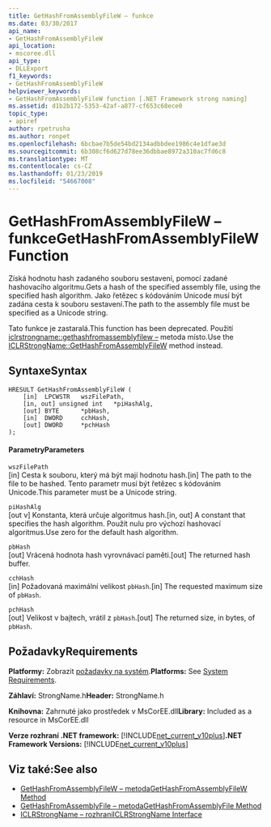 ```yaml
---
title: GetHashFromAssemblyFileW – funkce
ms.date: 03/30/2017
api_name:
- GetHashFromAssemblyFileW
api_location:
- mscoree.dll
api_type:
- DLLExport
f1_keywords:
- GetHashFromAssemblyFileW
helpviewer_keywords:
- GetHashFromAssemblyFileW function [.NET Framework strong naming]
ms.assetid: d1b2b172-5353-42af-a877-cf653c68ece0
topic_type:
- apiref
author: rpetrusha
ms.author: ronpet
ms.openlocfilehash: 6bcbae7b5de54bd2134adbbdee1986c4e1dfae3d
ms.sourcegitcommit: 6b308cf6d627d78ee36dbbae8972a310ac7fd6c8
ms.translationtype: MT
ms.contentlocale: cs-CZ
ms.lasthandoff: 01/23/2019
ms.locfileid: "54667008"
---
```

# <a name="gethashfromassemblyfilew-function"></a><span data-ttu-id="dd33b-102">GetHashFromAssemblyFileW – funkce</span><span class="sxs-lookup"><span data-stu-id="dd33b-102">GetHashFromAssemblyFileW Function</span></span>
<span data-ttu-id="dd33b-103">Získá hodnotu hash zadaného souboru sestavení, pomocí zadané hashovacího algoritmu.</span><span class="sxs-lookup"><span data-stu-id="dd33b-103">Gets a hash of the specified assembly file, using the specified hash algorithm.</span></span> <span data-ttu-id="dd33b-104">Jako řetězec s kódováním Unicode musí být zadána cesta k souboru sestavení.</span><span class="sxs-lookup"><span data-stu-id="dd33b-104">The path to the assembly file must be specified as a Unicode string.</span></span>  
  
 <span data-ttu-id="dd33b-105">Tato funkce je zastaralá.</span><span class="sxs-lookup"><span data-stu-id="dd33b-105">This function has been deprecated.</span></span> <span data-ttu-id="dd33b-106">Použití [iclrstrongname::gethashfromassemblyfilew –](../../../../docs/framework/unmanaged-api/hosting/iclrstrongname-gethashfromassemblyfilew-method.md) metoda místo.</span><span class="sxs-lookup"><span data-stu-id="dd33b-106">Use the [ICLRStrongName::GetHashFromAssemblyFileW](../../../../docs/framework/unmanaged-api/hosting/iclrstrongname-gethashfromassemblyfilew-method.md) method instead.</span></span>  
  
## <a name="syntax"></a><span data-ttu-id="dd33b-107">Syntaxe</span><span class="sxs-lookup"><span data-stu-id="dd33b-107">Syntax</span></span>  
  
```  
HRESULT GetHashFromAssemblyFileW (  
    [in]  LPCWSTR   wszFilePath,  
    [in, out] unsigned int   *piHashAlg,  
    [out] BYTE      *pbHash,  
    [in]  DWORD     cchHash,  
    [out] DWORD     *pchHash  
);  
```  
  
#### <a name="parameters"></a><span data-ttu-id="dd33b-108">Parametry</span><span class="sxs-lookup"><span data-stu-id="dd33b-108">Parameters</span></span>  
 `wszFilePath`  
 <span data-ttu-id="dd33b-109">[in] Cesta k souboru, který má být mají hodnotu hash.</span><span class="sxs-lookup"><span data-stu-id="dd33b-109">[in] The path to the file to be hashed.</span></span> <span data-ttu-id="dd33b-110">Tento parametr musí být řetězec s kódováním Unicode.</span><span class="sxs-lookup"><span data-stu-id="dd33b-110">This parameter must be a Unicode string.</span></span>  
  
 `piHashAlg`  
 <span data-ttu-id="dd33b-111">[out v] Konstanta, která určuje algoritmus hash.</span><span class="sxs-lookup"><span data-stu-id="dd33b-111">[in, out] A constant that specifies the hash algorithm.</span></span> <span data-ttu-id="dd33b-112">Použít nulu pro výchozí hashovací algoritmus.</span><span class="sxs-lookup"><span data-stu-id="dd33b-112">Use zero for the default hash algorithm.</span></span>  
  
 `pbHash`  
 <span data-ttu-id="dd33b-113">[out] Vrácená hodnota hash vyrovnávací paměti.</span><span class="sxs-lookup"><span data-stu-id="dd33b-113">[out] The returned hash buffer.</span></span>  
  
 `cchHash`  
 <span data-ttu-id="dd33b-114">[in] Požadovaná maximální velikost `pbHash`.</span><span class="sxs-lookup"><span data-stu-id="dd33b-114">[in] The requested maximum size of `pbHash`.</span></span>  
  
 `pchHash`  
 <span data-ttu-id="dd33b-115">[out] Velikost v bajtech, vrátil z `pbHash`.</span><span class="sxs-lookup"><span data-stu-id="dd33b-115">[out] The returned size, in bytes, of `pbHash`.</span></span>  
  
## <a name="requirements"></a><span data-ttu-id="dd33b-116">Požadavky</span><span class="sxs-lookup"><span data-stu-id="dd33b-116">Requirements</span></span>  
 <span data-ttu-id="dd33b-117">**Platformy:** Zobrazit [požadavky na systém](../../../../docs/framework/get-started/system-requirements.md).</span><span class="sxs-lookup"><span data-stu-id="dd33b-117">**Platforms:** See [System Requirements](../../../../docs/framework/get-started/system-requirements.md).</span></span>  
  
 <span data-ttu-id="dd33b-118">**Záhlaví:** StrongName.h</span><span class="sxs-lookup"><span data-stu-id="dd33b-118">**Header:** StrongName.h</span></span>  
  
 <span data-ttu-id="dd33b-119">**Knihovna:** Zahrnuté jako prostředek v MsCorEE.dll</span><span class="sxs-lookup"><span data-stu-id="dd33b-119">**Library:** Included as a resource in MsCorEE.dll</span></span>  
  
 <span data-ttu-id="dd33b-120">**Verze rozhraní .NET framework:** [!INCLUDE[net_current_v10plus](../../../../includes/net-current-v10plus-md.md)]</span><span class="sxs-lookup"><span data-stu-id="dd33b-120">**.NET Framework Versions:** [!INCLUDE[net_current_v10plus](../../../../includes/net-current-v10plus-md.md)]</span></span>  
  
## <a name="see-also"></a><span data-ttu-id="dd33b-121">Viz také:</span><span class="sxs-lookup"><span data-stu-id="dd33b-121">See also</span></span>
- [<span data-ttu-id="dd33b-122">GetHashFromAssemblyFileW – metoda</span><span class="sxs-lookup"><span data-stu-id="dd33b-122">GetHashFromAssemblyFileW Method</span></span>](../../../../docs/framework/unmanaged-api/hosting/iclrstrongname-gethashfromassemblyfilew-method.md)
- [<span data-ttu-id="dd33b-123">GetHashFromAssemblyFile – metoda</span><span class="sxs-lookup"><span data-stu-id="dd33b-123">GetHashFromAssemblyFile Method</span></span>](../../../../docs/framework/unmanaged-api/hosting/iclrstrongname-gethashfromassemblyfile-method.md)
- [<span data-ttu-id="dd33b-124">ICLRStrongName – rozhraní</span><span class="sxs-lookup"><span data-stu-id="dd33b-124">ICLRStrongName Interface</span></span>](../../../../docs/framework/unmanaged-api/hosting/iclrstrongname-interface.md)
